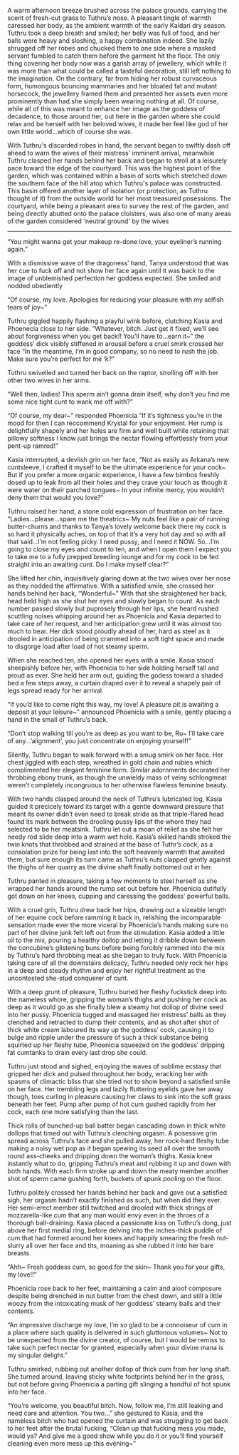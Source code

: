 A warm afternoon breeze brushed across the palace grounds, carrying the scent of fresh-cut grass to Tuthru’s nose. A pleasant tingle of warmth caressed her body, as the ambient warmth of the early Kaldari dry season. Tuthru took a deep breath and smiled; her belly was full of food, and her balls were heavy and sloshing, a happy combination indeed. She lazily shrugged off her robes and chucked them to one side where a masked servant fumbled to catch them before the garment hit the floor. The only thing covering her body now was a garish array of jewellery, which while it was more than what could be called a tasteful decoration, still left nothing to the imagination. On the contrary, far from hiding her robust curvaceous form, humongous bouncing mammaries and her bloated fat and mutant horsecock, the jewellery framed them and presented her assets even more prominently than had she simply been wearing nothing at all. Of course, while all of this was meant to enhance her image as the goddess of decadence, to those around her, out here in the garden where she could relax and be herself with her beloved wives, it made her feel like god of her own little world…which of course she was.

With Tuthru's discarded robes in hand, the servant began to swiftly dash off ahead to warn the wives of their mistress' imminent arrival, meanwhile Tuthru clasped her hands behind her back and began to stroll at a leisurely pace toward the edge of the courtyard. This was the highest point of the garden, which was contained within a basin of sorts which stretched down the southern face of the hill atop which Tuthru's palace was constructed. This basin offered another layer of isolation (or protection, as Tuthru thought of it) from the outside world for her most treasured posessions. The courtyard, while being a pleasant area to survey the rest of the garden, and being directly abutted onto the palace cloisters, was also one of many areas of the garden considered 'neutral ground' by the wives

---

“You might wanna get your makeup re-done love, your eyeliner’s running again.”

With a dismissive wave of the dragoness’ hand, Tanya understood that was her cue to fuck off and not show her face again until it was back to the image of unblemished perfection her goddess expected. She smiled and nodded obediently

“Of course, my love. Apologies for reducing your pleasure with my selfish tears of joy~”

Tuthru giggled happily flashing a playful wink before, clutching Kasia and Phoenecia close to her side. “Whatever, bitch. Just get it fixed, we’ll see about forgiveness when you get back!! You’ll have to…earn it~” the goddess’ dick visibly stiffened in arousal before a cruel smirk crossed her face “In the meantime, I’m in good company, so no need to rush the job. Make sure you’re perfect for me ‘k?”

Tuthru swivelled and turned her back on the raptor, strolling off with her other two wives in her arms.

“Well then, ladies! This sperm ain’t gonna drain itself, why don’t you find me some nice tight cunt to wank me off with?”

“Of course, my dear~” responded Phoenicia “If it’s tightness you’re in the mood for then I can reccommend Krystal for your enjoyment. Her rump is delightfully shapely and her holes are firm and well built while retaining that pillowy softness I know just brings the nectar flowing effortlessly from your pent-up ramrod!”

Kasia interrupted, a devlish grin on her face, “Not as easily as Arkana’s new cuntsleeve, I crafted it myself to be the ultimate experience for your cock~ But if you prefer a more organic experience, I have a few bimbos freshly dosed up to leak from all their holes and they crave your touch as though it were water on their parched tongues~ In your infinite mercy, you wouldn’t deny them that would you love?”

Tuthru raised her hand, a stone cold expression of frustration on her face. “Ladies…please…spare me the theatrics~ My nuts feel like a pair of running butter-churns and thanks to Tanya’s lovely welcome back there my cock is so hard it physically aches, on top of that it’s a very hot day and so with all that said…I’m not feeling picky. I need pussy, and I need it NOW. So…I’m going to close my eyes and count to ten, and when I open them I expect you to take me to a fully prepped breeding lounge and for my cock to be fed straight into an awaiting cunt. Do I make myself clear?”

She lifted her chin, inquisitively glaring down at the two wives over her nose as they nodded the affirmative. With a satisfied smile, she crossed her hands behind her back, “Wonderful~” With that she straightened her back, head held high as she shut her eyes and slowly began to count. As each number passed slowly but puprosely through her lips, she heard rushed scuttling noises whipping around her as Phoenicia and Kasia departed to take care of her request, and her anticipation grew until it was almost too much to bear. Her dick stood proudly ahead of her, hard as steel as it drooled in anticipation of being crammed into a soft tight space and made to disgorge load after load of hot steamy sperm.

When she reached ten, she opened her eyes with a smile. Kasia stood sheepishly before her, with Phoenicia to her side holding herself tall and proud as ever. She held her arm out, guiding the godess toward a shaded bed a few steps away, a curtain draped over it to reveal a shapely pair of legs spread ready for her arrival.

“If you’d like to come right this way, my love! A pleasure pit is awaiting a deposit at your leisure~” announced Phoenicia with a smile, gently placing a hand in the small of Tuthru’s back.

“Don’t stop walking till you’re as deep as you want to be, Ru~ I’ll take care of any…’alignment’, you just concentrate on enjoying yourself!”

Silently, Tuthru began to walk forward with a smug smirk on her face. Her chest jiggled with each step, wreathed in gold chain and rubies which complimented her elegant feminine form. Similar adornments decorated her throbbing ebony trunk, as though the unwieldy mass of veiny schlongmeat weren’t completely incongruous to her otherwise flawless feminine beauty.

With two hands clasped around the neck of Tuthru’s lubricated log, Kasia guided it precicely toward its target with a gentle downward pressure that meant its owner didn’t even need to break stride as that triple-flared head found its mark between the drooling pussy lips of the whore they had selected to be her meatsink. Tuthru let out a moan of relief as she felt her needy rod slide deep into a warm wet hole. Kasia’s skilled hands stroked the twin knots that throbbed and strained at the base of Tuthr’s cock, as a consolation prize for being last into the soft heavenly warmth that awaited them, but sure enough its turn came as Tuthru’s nuts clapped gently against the thighs of her quarry as the divine shaft finally bottomed out in her.

Tuthru panted in pleasure, taking a few moments to steel herself as she wrapped her hands around the rump set out before her. Phoenicia dutifully got down on her knees, cupping and caressing the goddess’ powerful balls.

With a cruel grin, Tuthru drew back her hips, drawing out a sizeable length of her equine cock before ramming it back in, relishing the incomparable sensation made ever the more viceral by Phoenicia’s hands making sure no part of her divine junk felt left out from the stimulation. Kasia added a little oil to the mix, pouring a healthy dollop and letting it dribble down between the concubine’s glistening buns before being forcibly rammed into the mix by Tuthru’s hard throbbing meat as she began to truly fuck. With Phoenicia taking care of all the downstairs delicacy, Tuthru needed only rock her hips in a deep and steady rhythm and enjoy her rightful treatment as the uncontested she-stud conquerer of cunt.

With a deep grunt of pleasure, Tuthru buried her fleshy fuckstick deep into the nameless whore, gripping the woman’s thighs and pushing her cock as deep as it would go as she finally blew a steamy hot dollop of divine seed into her pussy. Phoenicia tugged and massaged her mistress’ balls as they clenched and retracted to dump their contents, and as shot after shot of thick white cream laboured its way up the goddess’ cock, causing it to bulge and ripple under the pressure of such a thick substance being squirted up her fleshy tube, Phoenicia squeezed on the goddess’ dripping fat cumtanks to drain every last drop she could.

Tuthru just stood and sighed, enjoying the waves of sublime ecstasy that gripped her dick and pulsed throughout her body, wracking her with spasms of climactic bliss that she tried not to show beyond a satisfied smile on her face. Her trembling legs and lazily fluttering eyelids gave her away though, toes curling in pleasure causing her claws to sink into the soft grass beneath her feet. Pump after pump of hot cum gushed rapidly from her cock, each one more satisfying than the last.

Thick rolls of bunched-up ball batter began cascading down in thick white dollops that timed out with Tuthru’s clenching orgasm. A posessive grin spread across Tuthru’s face and she pulled away, her rock-hard fleshy tube making a noisy wet pop as it began spewing its seed all over the smooth round ass-cheeks and dripping down the woman’s thighs. Kasia knew instantly what to do, gripping Tuthru’s meat and rubbing it up and down with both hands. With each firm stroke up and down the meaty member another shot of sperm came gushing forth, buckets of spunk pooling on the floor.

Tuthru politely crossed her hands behind her back and gave out a satisfied sigh, her orgasm hadn’t exactly finished as such, but when did they ever. Her semi-erect member still twitched and drooled with thick strings of mozzarella-like cum that any man would envy even in the throes of a thorough ball-draining. Kasia placed a passionate kiss on Tuthru’s dong, just above her first medial ring, before delving into the inches-thick puddle of cum that had formed around her knees and happily smearing the fresh nut-slurry all over her face and tits, moaning as she rubbed it into her bare breasts.

“Ahh~ Fresh goddess cum, so good for the skin~ Thank you for your gifts, my love!!”

Phoenicia rose back to her feet, maintaining a calm and aloof composure despite being drenched in nut butter from the chest down, and still a little woozy from the intoxicating musk of her goddess’ steamy balls and their contents.

“An impressive discharge my love, I’m so glad to be a connoiseur of cum in a place where such quality is delivered in such gluttonous volumes~ Not to be unexpected from the divine creator, of course, but I would be remiss to take such perfect nectar for granted, especially when your divine mana is my singular delight.”

Tuthru smirked, rubbing out another dollop of thick cum from her long shaft. She turned around, leaving sticky white footprints behind her in the grass, but not before giving Phoenicia a parting gift slinging a handful of hot spunk into her face.

“You’re welcome, you beautiful bitch. Now, follow me, I’m still leaking and need care and attention. You two…” she gestured to Kasia, and the nameless bitch who had opened the curtain and was struggling to get back to her feet after the brutal fucking, “Clean up that fucking mess you made, would ya? And give me a good show while you do it or you’ll find yourself cleaning even more mess up this evening~”